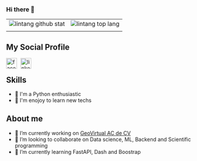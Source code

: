 ### Hi there 👋

|||
|---|---|
|![lintang github stat](https://github-readme-stats.vercel.app/api?username=HBaena&show_icons=true&hide_border=true&theme=vue) | ![lintang top lang](https://github-readme-stats.vercel.app/api/top-langs/?username=HBaena&layout=compact&hide_border=true&theme=vue) |
|||

## My Social Profile
<a href="https://www.facebook.com/adanhbaena/">
    <img style="margin-right:10px" align="left" alt="facebook" width="29px" src="https://upload.wikimedia.org/wikipedia/commons/thumb/0/05/Facebook_Logo_%282019%29.png/1024px-Facebook_Logo_%282019%29.png" />    
</a>
<a href="https://www.linkedin.com/in/hbaena~/">
    <img style="margin-right:10px" align="left" alt="linkedin" width="29px" src="https://masempresas.cea.es/wp-content/uploads/2018/11/LINKEDIN.png" />    
</a>
<br>

## Skills
- :snake: I'm a Python enthusiastic
- :blue_book: I'm enojoy to learn new techs
## About me

- 🔭 I’m currently working on [GeoVirtual AC de CV](https://www.geovirtual.info/)
- 👯 I’m looking to collaborate on Data science, ML, Backend and Scientific programming
- 🌱 I’m currently learning FastAPI, Dash and Boostrap


<!--
**HBaena/HBaena** is a ✨ _special_ ✨ repository because its `README.md` (this file) appears on your GitHub profile.

Here are some ideas to get you started:

- 🔭 I’m currently working on ...
- 🌱 I’m currently learning ...
- 👯 I’m looking to collaborate on ...
- 🤔 I’m looking for help with ...
- 💬 Ask me about ...
- 📫 How to reach me: ...
- 😄 Pronouns: ...
- ⚡ Fun fact: ...
-->
